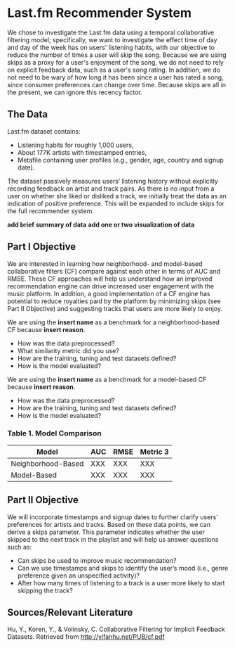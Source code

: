 # Last.fm Recommender System

We chose to investigate the Last.fm data using a temporal collaborative filtering model; specifically, we want to investigate the effect time of day and day of the week has on users' listening habits, with our objective to reduce the number of times a user will skip the song. Because we are using skips as a proxy for a user's enjoyment of the song, we do not need to rely on explicit feedback data, such as a user's song rating. In addition, we do not need to be wary of how long it has been since a user has rated a song, since consumer preferences can change over time. Because skips are all in the present, we can ignore this recency factor.

## The Data

Last.fm dataset contains:
* Listening habits for roughly 1,000 users,
* About 177K artists with timestamped entries,
* Metafile containing user profiles (e.g., gender, age, country and signup date).
 
The dataset passively measures users’ listening history without explicitly recording feedback on artist and track pairs.  As there is no input from a user on whether she liked or disliked a track, we initially treat the data as an indication of positive preference. This will be expanded to include skips for the full recommender system.

**add brief summary of data**
**add one or two visualization of data**

## Part I Objective
We are interested in learning how neighborhood- and model-based collaborative filters (CF) compare against each other in terms of AUC and RMSE.  These CF approaches will help us understand how an improved recommendation engine can drive increased user engagement with the music platform.  In addition, a good implementation of a CF engine has potential to reduce royalties paid by the platform by minimizing skips (see Part II Objective) and suggesting tracks that users are more likely to enjoy.

We are using the **insert name** as a benchmark for a neighborhood-based CF because **insert reason**.
* How was the data preprocessed?
* What similarity metric did you use?
* How are the training, tuning and test datasets defined?
* How is the model evaluated?

We are using the **insert name** as a benchmark for a model-based CF because **insert reason**.
* How was the data preprocessed?
* How are the training, tuning and test datasets defined?
* How is the model evaluated?

### Table 1. Model Comparison
Model | AUC | RMSE | Metric 3
--- | --- | --- | ---
Neighborhood-Based | XXX | XXX | XXX
Model-Based | XXX | XXX | XXX


## Part II Objective
We will incorporate timestamps and signup dates to further clarify users’ preferences for artists and tracks.  Based on these data points, we can derive a skips parameter.  This parameter indicates whether the user skipped to the next track in the playlist and will help us answer questions such as:
* Can skips be used to improve music recommendation?
* Can we use timestamps and skips to identify the user’s mood (i.e., genre preference given an unspecified activity)?
* After how many times of listening to a track is a user more likely to start skipping the track?
 
 
## Sources/Relevant Literature
 
Hu, Y., Koren, Y., & Volinsky, C. Collaborative Filtering for Implicit Feedback Datasets. Retrieved from http://yifanhu.net/PUB/cf.pdf
